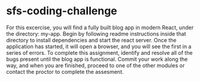 # sfs-coding-challenge

For this excercise, you will find a fully built blog app in modern React, under the directory: my-app. Begin by following readme instructions inside that directory to install dependencies and start the react server. Once the application has started, it will open a browser, and you will see the first in a series of errors. To complete this assignment, identify and resolve all of the bugs present until the blog app is functional. Commit your work along the way, and when you are finished, proceed to one of the other modules or contact the proctor to complete the assesment.
